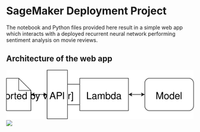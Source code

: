 # SageMaker Deployment Project

The notebook and Python files provided here result in a simple web app which interacts with a deployed recurrent neural network performing sentiment analysis on movie reviews. 

## Architecture of the web app
![Web app structure](./web_app_diagram.svg)
<img src="./controllers_brief.svg">
